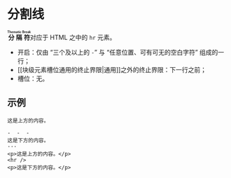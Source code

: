 # 分割线

**<ruby>分隔符<rt>Thematic Break</rt></ruby>**&#x200B;对应于 HTML 之中的<wbr />
`hr` 元素。

- 开启：仅由 “三个及以上的 `-`” 与 “任意位置、可有可无的空白字符” 组成的一行；
- [[块级元素槽位通用的终止界限|通用]]之外的终止界限：下一行之前；
- 槽位：无。

## 示例

```example
这是上方的内容。

-  -  -
这是下方的内容。
···
<p>这是上方的内容。</p>
<hr />
<p>这是下方的内容。</p>
```

